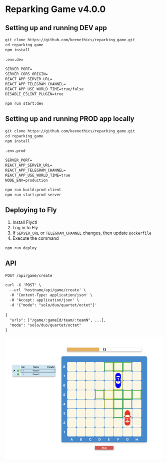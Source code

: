 # Reparking Game v4.0.0


## Setting up and running DEV app
```
git clone https://github.com/keenethics/reparking_game.git
cd reparking_game
npm install
```
`.env.dev`
```
SERVER_PORT=
SERVER_CORS_ORIGIN=
REACT_APP_SERVER_URL=
REACT_APP_TELEGRAM_CHANNEL=
REACT_APP_USE_WORLD_TIME=true/false
DISABLE_ESLINT_PLUGIN=true
```
```
npm run start:dev
```

## Setting up and running PROD app locally
```
git clone https://github.com/keenethics/reparking_game.git
cd reparking_game
npm install
```
`.env.prod`
```
SERVER_PORT=
REACT_APP_SERVER_URL=
REACT_APP_TELEGRAM_CHANNEL=
REACT_APP_USE_WORLD_TIME=true
NODE_ENV=production
```
```
npm run build:prod-client
npm run start:prod-server
```


## Deploying to Fly
1. Install Flyctl
2. Log in to Fly
3. If `SERVER_URL` or `TELEGRAM_CHANNEL` changes, then update `Dockerfile`
4. Execute the command
```
npm run deploy
```

## API
`POST /api/game/create`
```
curl -X 'POST' \
  --url 'hostname/api/game/create' \
  -H 'Content-Type: application/json' \
  -H 'Accept: application/json' \
  -d '{"mode": "solo/duo/quartet/octet"}'

{
  "urls": ["/game/:gameId/team/:teamN", ...],
  "mode": "solo/duo/quartet/octet"
}
```

![Game view](game_view.png)
